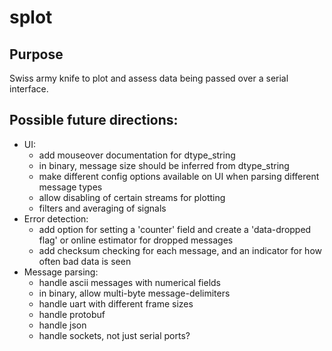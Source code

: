 # splot

## Purpose
Swiss army knife to plot and assess data being passed over a serial interface.

## Possible future directions:
- UI:
    - add mouseover documentation for dtype_string
    - in binary, message size should be inferred from dtype_string
    - make different config options available on UI when parsing different message types
    - allow disabling of certain streams for plotting
    - filters and averaging of signals
- Error detection:
    - add option for setting a 'counter' field and create a 'data-dropped flag' or online estimator for dropped messages
    - add checksum checking for each message, and an indicator for how often bad data is seen
- Message parsing:
    - handle ascii messages with numerical fields
    - in binary, allow multi-byte message-delimiters
    - handle uart with different frame sizes
    - handle protobuf
    - handle json
    - handle sockets, not just serial ports?
